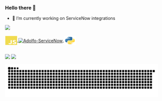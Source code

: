 ### Hello there 👋

- 🔭 I’m currently working on ServiceNow integrations

<!--
**AdolfoMoreno/AdolfoMoreno** is a ✨ _special_ ✨ repository because its `README.md` (this file) appears on your GitHub profile.

Here are some ideas to get you started:

- 🔭 I’m currently working on ...
- 🌱 I’m currently learning ...
- 👯 I’m looking to collaborate on ...
- 🤔 I’m looking for help with ...
- 💬 Ask me about ...
- 📫 How to reach me: ...
- 😄 Pronouns: ...
- ⚡ Fun fact: ...
-->
<div>
  <a href="https://github.com/AdolfoMoreno">
  <img height="180em" src="https://github-readme-stats.vercel.app/api?username=AdolfoMoreno&show_icons=trueinclude_all_commits=true&count_private=true"/>
</div>
  <div style="display: inline_block"><br>
    <img align="center" alt="Adolfo-Js" height="30" width="40" src="https://raw.githubusercontent.com/devicons/devicon/master/icons/javascript/javascript-plain.svg">
    <img align="center" alt="Adolfo-ServiceNow" height="30" width="100" src="http://www.freelogovectors.net/wp-content/uploads/2018/08/servicenow-logo.png">
    <img align="center" alt="Adolfo-Python" height="30" width="40" src="https://raw.githubusercontent.com/devicons/devicon/master/icons/python/python-original.svg">
</div>

  
  ##
  
 
<div> 
  <a href = "mailto:atgmo12@gmail.com"><img src="https://img.shields.io/badge/-Gmail-%23333?style=for-the-badge&logo=gmail&logoColor=white" target="_blank"></a>
  <a href="https://www.linkedin.com/in/adolfo-moreno-a47b78147/" target="_blank"><img src="https://img.shields.io/badge/-LinkedIn-%230077B5?style=for-the-badge&logo=linkedin&logoColor=white" target="_blank"></a> 
 
  ![Snake animation](https://github.com/AdolfoMoreno/AdolfoMoreno/blob/output/github-contribution-grid-snake.svg)
 
</div>
